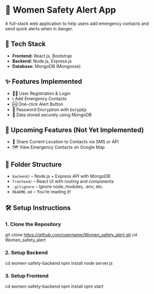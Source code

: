 # 🚨 Women Safety Alert App

A full-stack web application to help users add emergency contacts and send quick alerts when in danger.

## 🔧 Tech Stack

- **Frontend:** React.js, Bootstrap
- **Backend:** Node.js, Express.js
- **Database:** MongoDB (Mongoose)

## ✨ Features Implemented

- 👩‍🦰 User Registration & Login
- 📞 Add Emergency Contacts
- 🆘 One-click Alert Button
- 🔐 Password Encryption with bcryptjs
- 🔐 Data stored securely using MongoDB

## 🚧 Upcoming Features (Not Yet Implemented)

- 📍 Share Current Location to Contacts via SMS or API
- 🗺️ View Emergency Contacts on Google Map

## 📁 Folder Structure

- `backend/` – Node.js + Express API with MongoDB
- `frontend/` – React UI with routing and components
- `.gitignore` – Ignore node_modules, .env, etc.
- `README.md` – You’re reading it!             


## 🛠️ Setup Instructions

### 1. Clone the Repository

git clone https://github.com/username/Women_safety_alert.git
cd Women_safety_alert

### 2. Setup Backend

cd women-safety-backend
npm install
node server.js

### 3. Setup Frontend

cd women-safety-backend
npm install
npm start
